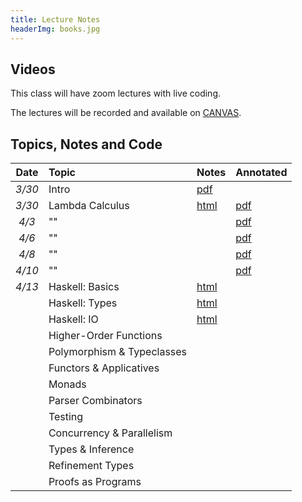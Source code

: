 ```yaml
---
title: Lecture Notes
headerImg: books.jpg
---
```


## Videos

This class will have zoom lectures with live coding. 

The lectures will be recorded and available on [CANVAS](https://canvas.ucsd.edu/courses/12823). 

## Topics, Notes and Code

| **Date**   | **Topic**                       | **Notes**                 | **Annotated**      |
|:----------:|:--------------------------------|:--------------------------|:-------------------|
| *3/30*     | Intro                           | [pdf][00-intro]           |                    |
| *3/30*     | Lambda Calculus                 | [html][01-lambda]         | [pdf][01-lambda-A] |
| *4/3*      | ""                              |                           | [pdf][01-lambda-B] |
| *4/6*      | ""                              |                           | [pdf][01-lambda-C] |
| *4/8*      | ""                              |                           | [pdf][01-lambda-D] |
| *4/10*     | ""                              |                           | [pdf][01-lambda-E] |
| *4/13*     | Haskell: Basics        	       | [html][02-haskell-basic]  |                    |
|            | Haskell: Types      	           | [html][03-haskell-types]  |                    |
|            | Haskell: IO                     | [html][04-haskell-io]     |                    |
|            | Higher-Order Functions          |                           |                    | 
|            | Polymorphism & Typeclasses      |                           |                    |
|            | Functors & Applicatives         |                           |                    | 
|            | Monads                          |                           |                    |
|            | Parser Combinators              |                           |                    |
|            | Testing                         |                           |                    | 
|            | Concurrency & Parallelism       |                           |                    | 
|            | Types & Inference               |                           |                    |            
|            | Refinement Types                |                           |                    |          
|            | Proofs as Programs              |                           |                    | 



[00-intro]: static/raw/lec-intro.pdf
[01-lambda]: lectures/01-lambda.html
[01-haskell]: static/raw/lec-haskell.pdf
[01-lambda-A]: static/raw/01-lambda-A.pdf
[01-lambda-B]: static/raw/01-lambda-B.pdf
[01-lambda-C]: static/raw/01-lambda-C.pdf
[01-lambda-D]: static/raw/01-lambda-D.pdf
[01-lambda-E]: static/raw/01-lambda-E.pdf

[02-haskell-basic]: lectures/02-haskell-basic.html
[03-haskell-types]: lectures/03-haskell-types.html
[04-haskell-io]: lectures/04-haskell-io.html

[03-classes]: lectures/00-intro.html
[04-functors]: lectures/00-intro.html
[05-monads]: lectures/00-intro.html
[06-parsers]: lectures/00-intro.html
[07-testing]: lectures/00-intro.html
[08-parconc]: lectures/00-intro.html
[09-types]: lectures/00-intro.html
[10-refinements]: lectures/00-intro.html
[11-proofs]: lectures/00-intro.html 


[pdf-intro]: static/lec-intro-2x2.pdf 
[pdf-lambda]: static/lec-lambda-2x2.pdf
[pdf-haskell]: static/lec-haskell-2x2.pdf

[notes1]: https://piazza.com/class/ij0wjmlgp4r1gp?cid=7
[hs1]:  static/lec-intro.hs 
[lhs1]: static/lec-intro.lhs

[lec2]: lectures/lec-higher-order-1.html
[lhs2]: lectures/lec-higher-order-1.lhs
[lec2s]: slides/lec-higher-order.lhs.slides.html

[lec3]: lectures/lec-higher-order-2.html
[lhs3]: lectures/lec-higher-order-2.lhs
[lec3s]: slides/lec-polymorphism.lhs.slides.html

[lec4]: lectures/lec-typeclasses.html
[lhs4]: lectures/lec-typeclasses.lhs

[lec7]: lectures/lec-monads.html
[lhs7]: lectures/lec-monads.lhs

[lec9]: lectures/lec-parsers.html
[lhs9]: lectures/lec-parsers.lhs

[lec10]: lectures/lec-quickcheck.html
[lhs10]: lectures/lec-quickcheck.lhs

[pdf13]: static/lec-stm-2x2.pdf
[lec13]: lectures/lec-stm.html
[lhs13]: lectures/lec-stm.lhs


[lec15]: lectures/lec-inference.html
[lhs15]: lectures/lec-inference.lhs

[lecLH]: http://ucsd-progsys.github.io/liquidhaskell-tutorial/
[pdfLH]: http://ucsd-progsys.github.io/liquidhaskell-tutorial/book.pdf


<!--
[lec11]: lectures/lec-transformers.html
[lhs11]: lectures/lec-transformers.lhs

[lec5]: lectures/lec-animation.html
[lhs5]: lectures/lec-animation.lhs

[lec6]: lectures/lec-reactive.html
[lhs6]: lectures/lec-reactive.lhs

[lec12]: slides/lec-parallel.markdown.slides.html
[cod12]: https://github.com/ranjitjhala/par-tutorial
-->







